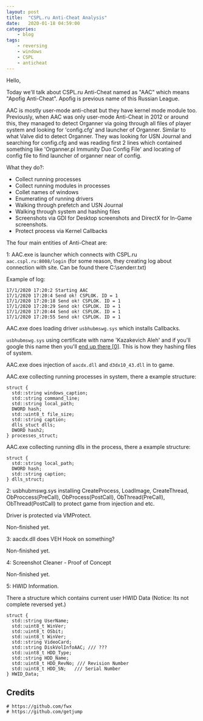 ```yaml
---
layout: post
title:	"CSPL.ru Anti-Cheat Analysis"
date:	2020-01-18 04:59:00
categories:
    - blog
tags:
    - reversing
    - windows
    - CSPL
    - anticheat
---
```


Hello,

Today we'll talk about CSPL.ru Anti-Cheat named as "AAC" which means "Apofig Anti-Cheat". Apofig is previous name of this Russian League.

AAC is mostly user-mode anti-cheat but they have kernel mode module too.
Previously, when AAC was only user-mode Anti-Cheat in 2012 or around this, they managed to detect Organner via going through all files of player system and looking for 'config.cfg' and launcher of Organner. Similar to what Valve did to detect Organner. They was looking for USN Journal and searching for config.cfg and was reading first 2 lines which contained something like 'Organner.pl Immunity Duo Config File' and locating of config file to find launcher of organner near of config.

What they do?:
* Collect running processes
* Collect running modules in processes
* Collet names of windows
* Enumerating of running drivers
* Walking through prefetch and USN Journal
* Walking through system and hashing files
* Screenshots via GDI for Desktop screenshots and DirectX for In-Game screenshots.
* Protect process via Kernel Callbacks

The four main entities of Anti-Cheat are:

1: AAC.exe is launcher which connects with CSPL.ru `aac.cspl.ru:8008/login` (for some reason, they creating log about connection with site. Can be found there C:\senderr.txt)

Example of log:

~~~
17/1/2020 17:20:2 Starting AAC
17/1/2020 17:20:4 Send ok! CSPLOK. ID = 1
17/1/2020 17:20:18 Send ok! CSPLOK. ID = 1
17/1/2020 17:20:29 Send ok! CSPLOK. ID = 1
17/1/2020 17:20:44 Send ok! CSPLOK. ID = 1
17/1/2020 17:20:55 Send ok! CSPLOK. ID = 1
~~~

AAC.exe does loading driver `usbhubmswg.sys` which installs Callbacks.

`usbhubmswg.sys` using certificate with name 'Kazakevich Aleh' and if you'll google this name then you'll [end up there \[0\]][0]. This is how they hashing files of system.

AAC.exe does injection of `aacdx.dll` and `d3dx10_43.dll` in to game.

AAC.exe collecting running processes in system, there a example structure:
~~~
struct {
  std::string windows_caption;
  std::string command_line;
  std::string local_path;
  DWORD hash;
  std::uint8_t file_size;
  std::string caption;
  dlls_stuct dlls;
  DWORD hash2;
} processes_struct;
~~~

AAC.exe collecting running dlls in the process, there a example structure:
~~~
struct {
  std::string local_path;
  DWORD hash;
  std::string caption;
} dlls_struct;
~~~

2: usbhubmswg.sys installing CreateProcess, LoadImage, CreateThread, ObProccess(PreCall), ObProcess(PostCall), ObThread(PreCall), ObThread(PostCall) to protect game from injection and etc.

Driver is protected via VMProtect.

Non-finished yet.

3: aacdx.dll does VEH Hook on something?

Non-finished yet.

4: Screenshot Cleaner - Proof of Concept

Non-finished yet.

5: HWID Information.

There a structure which contains current user HWID Data (Notice: Its not complete reversed yet.)
~~~
struct {
  std::string UserName;
  std::uint8_t WinVer;
  std::uint8_t OSbit;
  std::uint8_t WinVer;
  std::string VideoCard;
  std::string DiskVolInfoAAC; /// ???
  std::uint8_t HDD_Type;
  std::string HDD_Name;
  std::uint8_t HDD_RevNo; /// Revision Number
  std::uint8_t HDD_SN;   /// Serial Number
} HWID_Data;
~~~

## Credits

~~~
# https://github.com/fwx
# https://github.com/getjump
~~~

[0]: http://www.cyberforum.ru/beta-testing/thread1207634.html
